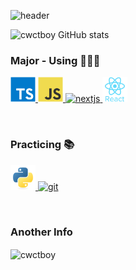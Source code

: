 ![header](https://capsule-render.vercel.app/api?type=waving&color=00E248&height=300&section=header&text=CWCTBOY&fontSize=100&fontAlign=50&fontAlignY=38&animation=fadeIn&desc=The%20Post%20CEO%20Aggregation)

![cwctboy GitHub stats](https://github-readme-stats.vercel.app/api?username=CWCTBOY&show_icons=true&theme=radical)
  <br/>
  <h3 align="left">Major - Using 🧑🏻‍💻</h3>
<p align="left">
    <a href="https://www.typescriptlang.org/" target="_blank" rel="noreferrer"> 
    <img src="https://raw.githubusercontent.com/devicons/devicon/master/icons/typescript/typescript-original.svg" alt="typescript" width="40" height="40"/>   </a> 
    <a href="https://developer.mozilla.org/en-US/docs/Web/JavaScript" target="_blank" rel="noreferrer">
    <img src="https://raw.githubusercontent.com/devicons/devicon/master/icons/javascript/javascript-original.svg" alt="javascript" width="40" height="40"/>   </a> 
     <a href="https://nextjs.org/" target="_blank" rel="noreferrer"> <img src="https://cdn.worldvectorlogo.com/logos/nextjs-2.svg" alt="nextjs" width="40" height="40"/> </a>
    <a href="https://reactjs.org/" target="_blank" rel="noreferrer"> 
    <img src="https://raw.githubusercontent.com/devicons/devicon/master/icons/react/react-original-wordmark.svg" alt="react" width="40" height="40"/>
  </a>
</p>
<br/>
  <h3 align="left">Practicing 📚</h3>
  <p align="left">
    <a href="https://www.python.org" target="_blank" rel="noreferrer">
    <img src="https://raw.githubusercontent.com/devicons/devicon/master/icons/python/python-original.svg" alt="python" width="40" height="40"/>
  </a> 
    <a href="https://git-scm.com/" target="_blank" rel="noreferrer"> 
    <img src="https://www.vectorlogo.zone/logos/git-scm/git-scm-icon.svg" alt="git" width="40" height="40"/> 
  </a> 

</p>
<br/>
  <h3 align="left">Another Info</h3>
<p>
  <img align="center" src="https://github-readme-stats.vercel.app/api/top-langs?username=cwctboy&show_icons=true&locale=en&layout=compact" alt="cwctboy" />
</p>

